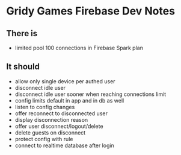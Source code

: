 # Gridy Games Firebase Dev Notes

## There is

- limited pool 100 connections in Firebase Spark plan

## It should

- allow only single device per authed user
- disconnect idle user
- disconnect idle user sooner when reaching connections limit
- config limits default in app and in db as well
- listen to config changes
- offer reconnect to disconnected user
- display disconnection reason
- offer user disconnect/logout/delete
- delete guests on disconnect
- protect config with rule
- connect to realtime database after login
